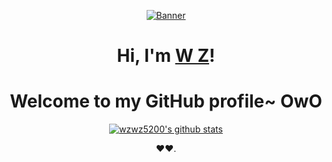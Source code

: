 <p align="center">
  <a href="https://88866677.xyz"><img src="114035863_p0.png" alt="Banner"></a>
</p>

<h1 align="center">Hi, I'm <a href="https://88866677.xyz">W Z</a>!</h1>
<h1 align="center">Welcome to my GitHub profile~ OwO</h1>

<p align="center">
  <a href="https://github.com/wzwz5200"><img src="https://github-readme-stats.vercel.app/api?username=wzwz5200&hide_border=true&show_icons=true" alt="wzwz5200's github stats"></a>
</p>

<p align="center">

</p>

<p align="center">❤❤.</p>

<!--


Here are some ideas to get you started:

- 🔭 I’m currently working on ...
- 🌱 I’m currently learning ...
- 👯 I’m looking to collaborate on ...
- 🤔 I’m looking for help with ...
- 💬 Ask me about ...
- 📫 How to reach me: ...
- 😄 Pronouns: ...
- ⚡ Fun fact: ...
-->
